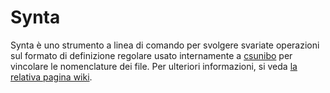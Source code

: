 # Synta

Synta è uno strumento a linea di comando per svolgere svariate operazioni
sul formato di definizione regolare usato internamente a
[csunibo](https://github.com/csunibo) per vincolare le nomenclature dei file.
Per ulteriori informazioni, si veda [la relativa pagina
wiki](https://csunibo.students.cs.unibo.it/wiki/progetti-ausiliari/synta/index.html).
